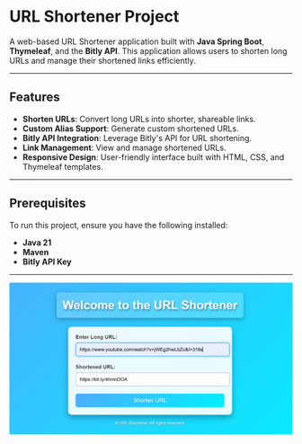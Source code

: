 # URL Shortener Project

A web-based URL Shortener application built with **Java Spring Boot**, **Thymeleaf**, and the **Bitly API**. This application allows users to shorten long URLs and manage their shortened links efficiently.

---

## Features

- **Shorten URLs**: Convert long URLs into shorter, shareable links.
- **Custom Alias Support**: Generate custom shortened URLs.
- **Bitly API Integration**: Leverage Bitly's API for URL shortening.
- **Link Management**: View and manage shortened URLs.
- **Responsive Design**: User-friendly interface built with HTML, CSS, and Thymeleaf templates.

---

## Prerequisites

To run this project, ensure you have the following installed:
- **Java 21**
- **Maven**
- **Bitly API Key**

---
![image alt](https://github.com/Akshaysolan/URL_ShorterProject/blob/48bd9f5342c8eea0680740b3e575eb28d9684fb4/Screenshot%202025-01-27%20212234.png)
